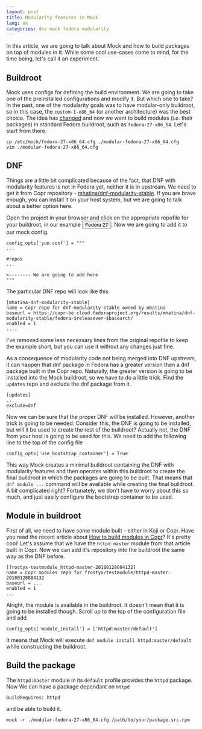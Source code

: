 ```yaml
---
layout: post
title: Modularity features in Mock
lang: en
categories: dev mock fedora modularity
---
```



In this article, we are going to talk about Mock and how to build packages on top of modules in it. While some cool use-cases come to mind, for the time being, let's call it an experiment.


## Buildroot

Mock uses configs for defining the build environment. We are going to take one of the preinstalled configurations and modify it. But which one to take? In the past, one of the modularity goals was to have modular-only buildroot, so in this case, the `custom-1-x86_64` (or another architecture) was the best choice. The idea has [changed](https://communityblog.fedoraproject.org/modularity-dead-long-live-modularity/) and now we want to build modules (i.e. their packages) in standard Fedora buildroot, such as `fedora-27-x86_64`. Let's start from there.

    cp /etc/mock/fedora-27-x86_64.cfg ./modular-fedora-27-x86_64.cfg
    vim ./modular-fedora-27-x86_64.cfg


## DNF

Things are a little bit complicated because of the fact, that DNF with modularity features is not in Fedora yet, neither it is in upstream. We need to get it from Copr repository - [mhatina/dnf-modularity-stable](https://copr.fedorainfracloud.org/coprs/mhatina/dnf-modularity-stable/). If you are brave enough, you can install it on your host system, but we are going to talk about a better option here.

Open the project in your browser and click on the appropriate repofile for your buildroot, in our example <button class="btn btn-xs">Fedora 27</button>. Now we are going to add it to our mock config.

    config_opts['yum.conf'] = """
    ...

    #repos
    ...

    <-------- We are going to add here
    """


The particular DNF repo will look like this.

    [mhatina-dnf-modularity-stable]
    name = Copr repo for dnf-modularity-stable owned by mhatina
    baseurl = https://copr-be.cloud.fedoraproject.org/results/mhatina/dnf-modularity-stable/fedora-$releasever-$basearch/
    enabled = 1
    ....

I've removed some less necessary lines from the original repofile to keep the example short, but you can use it without any changes just fine.

As a consequence of modularity code not being merged into DNF upstream, it can happen that dnf package in Fedora has a greater version then a dnf package built in the Copr repo. Naturally, the greater version is going to be installed into the Mock buildroot, so we have to do a little trick. Find the `updates` repo and exclude the dnf package from it.

    [updates]
    ...
    exclude=dnf

Now we can be sure that the proper DNF will be installed. However, another trick is going to be needed. Consider this, the DNF is going to be installed, but will it be used to create the rest of the buildroot? Actually not, the DNF from your host is going to be used for this. We need to add the following line to the top of the config file

    config_opts['use_bootstrap_container'] = True

This way Mock creates a minimal buildroot containing the DNF with modularity features and then operates within this buildroot to create the final buildroot in which the packages are going to be built. That means that `dnf module ...` command will be available while creating the final buildroot. A bit complicated right? Fortunately, we don't have to worry about this so much, and just easily configure the bootstrap container to be used.


## Module in buildroot

First of all, we need to have some module built - either in Koji or Copr. Have you read the recent article about [How to build modules in Copr](#)? It's pretty cool! Let's assume that we have the `httpd:master` module from that article built in Copr. Now we can add it's repository into the buildroot the same way as the DNF before.

    [frostyx-testmodule_httpd-master-20180128084132]
    name = Copr modules repo for frostyx/testmodule/httpd-master-20180128084132
    baseurl = ...
    enabled = 1
    ...

Alright, the module is available in the buildroot. It doesn't mean that it is going to be installed though. Scroll up to the top of the configuration file and add

    config_opts['module_install'] = ['httpd:master/default']

It means that Mock will execute `dnf module install httpd:master/default` while constructing the buildroot.


## Build the package

The `httpd:master` module in its `default` profile provides the `httpd` package. Now We can have a package dependant on `httpd`

    BuildRequires: httpd

and be able to build it.

    mock -r ./modular-fedora-27-x86_64.cfg /path/to/your/package.src.rpm
